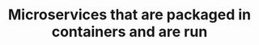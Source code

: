 ---
layout: answer
title: "Microservices that are packaged in containers and are run "
blurb: "Tightly coupled systems with many single-points of failure that can bring an entire system down are known as monoliths. Loosely coupled microservices are"
quid: 296
---
